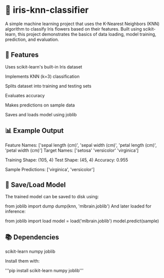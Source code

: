 # 🌸 iris-knn-classifier
A simple machine learning project that uses the K-Nearest Neighbors (KNN) algorithm to classify Iris flowers based on their features. Built using scikit-learn, this project demonstrates the basics of data loading, model training, prediction, and evaluation.

## 📌 Features
Uses scikit-learn's built-in Iris dataset

Implements KNN (k=3) classification

Splits dataset into training and testing sets

Evaluates accuracy

Makes predictions on sample data

Saves and loads model using joblib

## 📊 Example Output

Feature Names: ['sepal length (cm)', 'sepal width (cm)', 'petal length (cm)', 'petal width (cm)']
Target Names: ['setosa' 'versicolor' 'virginica']

Training Shape: (105, 4)
Test Shape: (45, 4)
Accuracy: 0.955

Sample Predictions:
['virginica', 'versicolor']

## 💾 Save/Load Model
The trained model can be saved to disk using:

from joblib import dump
dump(knn, 'mlbrain.joblib')
And later loaded for inference:

from joblib import load
model = load('mlbrain.joblib')
model.predict(sample)

## 📚 Dependencies
scikit-learn
numpy
joblib

Install them with:

'''pip install scikit-learn numpy joblib'''
